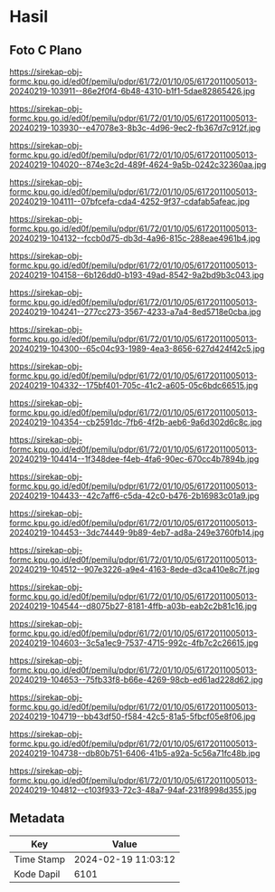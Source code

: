 # Hasil

## Foto C Plano

https://sirekap-obj-formc.kpu.go.id/ed0f/pemilu/pdpr/61/72/01/10/05/6172011005013-20240219-103911--86e2f0f4-6b48-4310-b1f1-5dae82865426.jpg

https://sirekap-obj-formc.kpu.go.id/ed0f/pemilu/pdpr/61/72/01/10/05/6172011005013-20240219-103930--e47078e3-8b3c-4d96-9ec2-fb367d7c912f.jpg

https://sirekap-obj-formc.kpu.go.id/ed0f/pemilu/pdpr/61/72/01/10/05/6172011005013-20240219-104020--874e3c2d-489f-4624-9a5b-0242c32360aa.jpg

https://sirekap-obj-formc.kpu.go.id/ed0f/pemilu/pdpr/61/72/01/10/05/6172011005013-20240219-104111--07bfcefa-cda4-4252-9f37-cdafab5afeac.jpg

https://sirekap-obj-formc.kpu.go.id/ed0f/pemilu/pdpr/61/72/01/10/05/6172011005013-20240219-104132--fccb0d75-db3d-4a96-815c-288eae4961b4.jpg

https://sirekap-obj-formc.kpu.go.id/ed0f/pemilu/pdpr/61/72/01/10/05/6172011005013-20240219-104158--6b126dd0-b193-49ad-8542-9a2bd9b3c043.jpg

https://sirekap-obj-formc.kpu.go.id/ed0f/pemilu/pdpr/61/72/01/10/05/6172011005013-20240219-104241--277cc273-3567-4233-a7a4-8ed5718e0cba.jpg

https://sirekap-obj-formc.kpu.go.id/ed0f/pemilu/pdpr/61/72/01/10/05/6172011005013-20240219-104300--65c04c93-1989-4ea3-8656-627d424f42c5.jpg

https://sirekap-obj-formc.kpu.go.id/ed0f/pemilu/pdpr/61/72/01/10/05/6172011005013-20240219-104332--175bf401-705c-41c2-a605-05c6bdc66515.jpg

https://sirekap-obj-formc.kpu.go.id/ed0f/pemilu/pdpr/61/72/01/10/05/6172011005013-20240219-104354--cb2591dc-7fb6-4f2b-aeb6-9a6d302d6c8c.jpg

https://sirekap-obj-formc.kpu.go.id/ed0f/pemilu/pdpr/61/72/01/10/05/6172011005013-20240219-104414--1f348dee-f4eb-4fa6-90ec-670cc4b7894b.jpg

https://sirekap-obj-formc.kpu.go.id/ed0f/pemilu/pdpr/61/72/01/10/05/6172011005013-20240219-104433--42c7aff6-c5da-42c0-b476-2b16983c01a9.jpg

https://sirekap-obj-formc.kpu.go.id/ed0f/pemilu/pdpr/61/72/01/10/05/6172011005013-20240219-104453--3dc74449-9b89-4eb7-ad8a-249e3760fb14.jpg

https://sirekap-obj-formc.kpu.go.id/ed0f/pemilu/pdpr/61/72/01/10/05/6172011005013-20240219-104512--907e3226-a9e4-4163-8ede-d3ca410e8c7f.jpg

https://sirekap-obj-formc.kpu.go.id/ed0f/pemilu/pdpr/61/72/01/10/05/6172011005013-20240219-104544--d8075b27-8181-4ffb-a03b-eab2c2b81c16.jpg

https://sirekap-obj-formc.kpu.go.id/ed0f/pemilu/pdpr/61/72/01/10/05/6172011005013-20240219-104603--3c5a1ec9-7537-4715-992c-4fb7c2c26615.jpg

https://sirekap-obj-formc.kpu.go.id/ed0f/pemilu/pdpr/61/72/01/10/05/6172011005013-20240219-104653--75fb33f8-b66e-4269-98cb-ed61ad228d62.jpg

https://sirekap-obj-formc.kpu.go.id/ed0f/pemilu/pdpr/61/72/01/10/05/6172011005013-20240219-104719--bb43df50-f584-42c5-81a5-5fbcf05e8f06.jpg

https://sirekap-obj-formc.kpu.go.id/ed0f/pemilu/pdpr/61/72/01/10/05/6172011005013-20240219-104738--db80b751-6406-41b5-a92a-5c56a71fc48b.jpg

https://sirekap-obj-formc.kpu.go.id/ed0f/pemilu/pdpr/61/72/01/10/05/6172011005013-20240219-104812--c103f933-72c3-48a7-94af-231f8998d355.jpg


## Metadata

| Key        | Value               |
| ---------- | ------------------- |
| Time Stamp | 2024-02-19 11:03:12 |
| Kode Dapil | 6101                |



